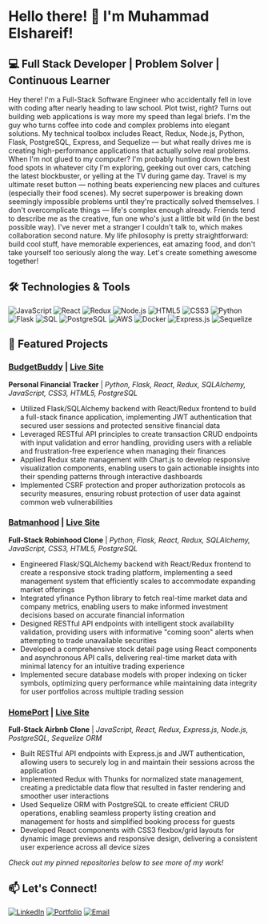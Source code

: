 # Hello there! 👋 I'm Muhammad Elshareif!

## 💻 Full Stack Developer | Problem Solver | Continuous Learner

Hey there! I'm a Full-Stack Software Engineer who accidentally fell in love with coding after nearly heading to law school. Plot twist, right? Turns out building web applications is way more my speed than legal briefs. I'm the guy who turns coffee into code and complex problems into elegant solutions. My technical toolbox includes React, Redux, Node.js, Python, Flask, PostgreSQL, Express, and Sequelize — but what really drives me is creating high-performance applications that actually solve real problems. When I'm not glued to my computer? I'm probably hunting down the best food spots in whatever city I'm exploring, geeking out over cars, catching the latest blockbuster, or yelling at the TV during game day. Travel is my ultimate reset button — nothing beats experiencing new places and cultures (especially their food scenes). My secret superpower is breaking down seemingly impossible problems until they're practically solved themselves. I don't overcomplicate things — life's complex enough already. Friends tend to describe me as the creative, fun one who's just a little bit wild (in the best possible way). I've never met a stranger I couldn't talk to, which makes collaboration second nature. My life philosophy is pretty straightforward: build cool stuff, have memorable experiences, eat amazing food, and don't take yourself too seriously along the way. Let's create something awesome together!

## 🛠️ Technologies & Tools

![JavaScript](https://img.shields.io/badge/-JavaScript-F7DF1E?style=flat-square&logo=javascript&logoColor=black)
![React](https://img.shields.io/badge/-React-61DAFB?style=flat-square&logo=react&logoColor=black)
![Redux](https://img.shields.io/badge/-Redux-764ABC?style=flat-square&logo=redux&logoColor=white)
![Node.js](https://img.shields.io/badge/-Node.js-339933?style=flat-square&logo=node.js&logoColor=white)
![HTML5](https://img.shields.io/badge/-HTML5-E34F26?style=flat-square&logo=html5&logoColor=white)
![CSS3](https://img.shields.io/badge/-CSS3-1572B6?style=flat-square&logo=css3&logoColor=white)
![Python](https://img.shields.io/badge/-Python-3776AB?style=flat-square&logo=python&logoColor=white)
![Flask](https://img.shields.io/badge/-Flask-000000?style=flat-square&logo=flask&logoColor=white)
![SQL](https://img.shields.io/badge/-SQL-4479A1?style=flat-square&logo=mysql&logoColor=white)
![PostgreSQL](https://img.shields.io/badge/-PostgreSQL-336791?style=flat-square&logo=postgresql&logoColor=white)
![AWS](https://img.shields.io/badge/-AWS-232F3E?style=flat-square&logo=amazon-aws&logoColor=white)
![Docker](https://img.shields.io/badge/-Docker-2496ED?style=flat-square&logo=docker&logoColor=white)
![Express.js](https://img.shields.io/badge/-Express.js-000000?style=flat-square&logo=express&logoColor=white)
![Sequelize](https://img.shields.io/badge/-Sequelize-52B0E7?style=flat-square&logo=sequelize&logoColor=white)

## 🚀 Featured Projects

### [BudgetBuddy](https://github.com/muhammadelshareif/BudgetBuddy) | [Live Site](https://budgetbuddy-c5xv.onrender.com)

**Personal Financial Tracker** | *Python, Flask, React, Redux, SQLAlchemy, JavaScript, CSS3, HTML5, PostgreSQL*
* Utilized Flask/SQLAlchemy backend with React/Redux frontend to build a full-stack finance application, implementing JWT authentication that secured user sessions and protected sensitive financial data
* Leveraged RESTful API principles to create transaction CRUD endpoints with input validation and error handling, providing users with a reliable and frustration-free experience when managing their finances
* Applied Redux state management with Chart.js to develop responsive visualization components, enabling users to gain actionable insights into their spending patterns through interactive dashboards
* Implemented CSRF protection and proper authorization protocols as security measures, ensuring robust protection of user data against common web vulnerabilities

### [Batmanhood](https://github.com/yokozuna753/Batmanhood) | [Live Site](https://batmanhood-zofv.onrender.com/)

**Full-Stack Robinhood Clone** | *Python, Flask, React, Redux, SQLAlchemy, JavaScript, CSS3, HTML5, PostgreSQL*
* Engineered Flask/SQLAlchemy backend with React/Redux frontend to create a responsive stock trading platform, implementing a seed management system that efficiently scales to accommodate expanding market offerings
* Integrated yfinance Python library to fetch real-time market data and company metrics, enabling users to make informed investment decisions based on accurate financial information
* Designed RESTful API endpoints with intelligent stock availability validation, providing users with informative "coming soon" alerts when attempting to trade unavailable securities
* Developed a comprehensive stock detail page using React components and asynchronous API calls, delivering real-time market data with minimal latency for an intuitive trading experience
* Implemented secure database models with proper indexing on ticker symbols, optimizing query performance while maintaining data integrity for user portfolios across multiple trading session


### [HomePort](https://github.com/muhammadelshareif/HomePort) | [Live Site](https://mod5-frontend-project.onrender.com)

**Full-Stack Airbnb Clone** | *JavaScript, React, Redux, Express.js, Node.js, PostgreSQL, Sequelize ORM*
* Built RESTful API endpoints with Express.js and JWT authentication, allowing users to securely log in and maintain their sessions across the application
* Implemented Redux with Thunks for normalized state management, creating a predictable data flow that resulted in faster rendering and smoother user interactions
* Used Sequelize ORM with PostgreSQL to create efficient CRUD operations, enabling seamless property listing creation and management for hosts and simplified booking process for guests
* Developed React components with CSS3 flexbox/grid layouts for dynamic image previews and responsive design, delivering a consistent user experience across all device sizes

*Check out my pinned repositories below to see more of my work!*

## 📫 Let's Connect!

[![LinkedIn](https://img.shields.io/badge/LinkedIn-0077B5?style=for-the-badge&logo=linkedin&logoColor=white)](https://www.linkedin.com/in/muhammad-elshareif-746145206/)
[![Portfolio](https://img.shields.io/badge/Portfolio-1DA1F2?style=for-the-badge&logo=website&logoColor=white)](https://muhammadelshareif.github.io./)
[![Email](https://img.shields.io/badge/Email-D14836?style=for-the-badge&logo=gmail&logoColor=white)](mailto:melshareif1@gmail.com)
